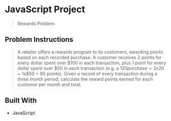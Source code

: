 # JavaScript Project

>  Rewards Problem

## Problem Instructions

> A retailer offers a rewards program to its customers, awarding points based on each recorded purchase.
> A customer receives 2 points for every dollar spent over $100 in each transaction, plus 1 point for every dollar spent over $50 in each transaction
> (e.g. a $120 purchase = 2x$20 + 1x$50 = 90 points).
> Given a record of every transaction during a three month period, calculate the reward points earned for each customer per month and total.

## Built With

- JavaScript
